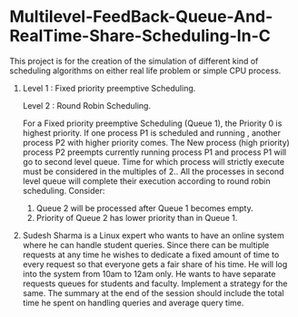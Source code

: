 # Multilevel-FeedBack-Queue-And-RealTime-Share-Scheduling-In-C
This project is for the creation of the simulation of different kind of scheduling algorithms on either real life problem or simple CPU process.
1) Level 1 : Fixed priority preemptive Scheduling.
   
   Level 2 : Round Robin Scheduling.
   
   For a Fixed priority preemptive Scheduling (Queue 1), the Priority 0 is highest priority. If one
   process P1 is scheduled and running , another process P2 with higher priority comes. The New
   process (high priority) process P2 preempts currently running process P1 and process P1 will go
   to second level queue. Time for which process will strictly execute must be considered in the
   multiples of 2..
   All the processes in second level queue will complete their execution according to round robin
   scheduling.
   Consider: 
   1. Queue 2 will be processed after Queue 1 becomes empty.
   2. Priority of Queue 2 has lower priority than in Queue 1.
 
2) Sudesh Sharma is a Linux expert who wants to have an online system where he can
   handle student queries. Since there can be multiple requests at any time he wishes to dedicate a
   fixed amount of time to every request so that everyone gets a fair share of his time. He will log
   into the system from 10am to 12am only. He wants to have separate requests queues for students
   and faculty. Implement a strategy for the same. The summary at the end of the session should
   include the total time he spent on handling queries and average query time.
   
